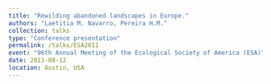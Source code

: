 ```yaml
---
title: "Rewilding abandoned landscapes in Europe."
authors: "Laetitia M. Navarro, Pereira H.M."
collection: talks
type: "Conference presentation"
permalink: /talks/ESA2011
event: "96th Annual Meeting of the Ecological Society of America (ESA)"
date: 2011-08-12
location: Austin, USA
---
```

